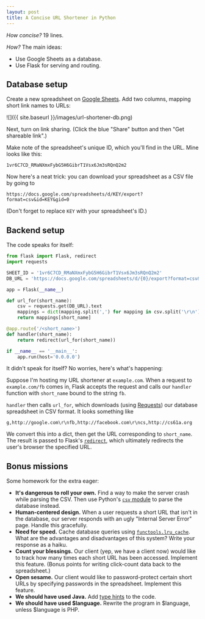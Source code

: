 ```yaml
---
layout: post
title: A Concise URL Shortener in Python
---
```


*How concise?* 19 lines.

*How?* The main ideas:
* Use Google Sheets as a database.
* Use Flask for serving and routing.

## Database setup

Create a new spreadsheet on [Google Sheets](http://sheets.google.com).
Add two columns, mapping short link names to URLs:

![]({{ site.baseurl }}/images/url-shortener-db.png)

Next, turn on link sharing. (Click the blue "Share" button and then "Get shareable link".)

Make note of the spreadsheet's unique ID, which you'll find in the URL.
Mine looks like this:

```
1vr6C7CD_RMaNXmxFybG5H6GibrT1Vsx6Jm3sRQnQ2m2
```

Now here's a neat trick: you can download your spreadsheet as a CSV file by going to

```
https://docs.google.com/spreadsheets/d/KEY/export?format=csv&id=KEY&gid=0
```

(Don't forget to replace `KEY` with your spreadsheet's ID.)

## Backend setup

The code speaks for itself:

```python
from flask import Flask, redirect
import requests

SHEET_ID = '1vr6C7CD_RMaNXmxFybG5H6GibrT1Vsx6Jm3sRQnQ2m2'
DB_URL = 'https://docs.google.com/spreadsheets/d/{0}/export?format=csv&id={0}&gid=0'.format(SHEET_ID)

app = Flask(__name__)

def url_for(short_name):
    csv = requests.get(DB_URL).text
    mappings = dict(mapping.split(',') for mapping in csv.split('\r\n'))
    return mappings[short_name]

@app.route('/<short_name>')
def handler(short_name):
    return redirect(url_for(short_name))

if __name__ == '__main__':
    app.run(host='0.0.0.0')
```

It didn't speak for itself? No worries, here's what's happening:

Suppose I'm hosting my URL shortener at `example.com`.
When a request to `example.com/fb` comes in, Flask accepts the request and calls our `handler` function with `short_name` bound to the string `fb`.

`handler` then calls `url_for`, which downloads (using [Requests](http://docs.python-requests.org/en/master/)) our database spreadsheet in CSV format. It looks something like 

```
g,http://google.com\r\nfb,http://facebook.com\r\ncs,http://cs61a.org
```

We convert this into a dict, then get the URL corresponding to `short_name`.
The result is passed to Flask's [`redirect`](http://flask.pocoo.org/docs/api/#flask.redirect), which ultimately redirects the user's browser the specified URL.

## Bonus missions

Some homework for the extra eager:

* **It's dangerous to roll your own.** Find a way to make the server crash while parsing the CSV.
Then use Python's [`csv` module](https://docs.python.org/3/library/csv.html) to parse the database instead.
* **Human-centered design.** When a user requests a short URL that isn't in the database, our server responds with an ugly "Internal Server Error" page. Handle this gracefully.
* **Need for speed.** Cache database queries using [`functools.lru_cache`](https://docs.python.org/3/library/functools.html#functools.lru_cache). What are the advantages and disadvantages of this system? Write your response as a haiku.
* **Count your blessings.** Our client (yep, we have a client now) would like to track how many times each short URL has been accessed. Implement this feature. (Bonus points for writing click-count data back to the spreadsheet.)
* **Open sesame.** Our client would like to password-protect certain short URLs by specifying passwords in the spreadsheet. Implement this feature.
* **We should have used Java.** Add [type hints](https://docs.python.org/3/library/typing.html) to the code.
* **We should have used $language.** Rewrite the program in $language, unless $language is PHP.
